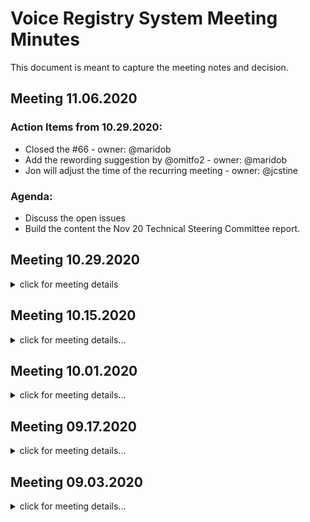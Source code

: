 # Voice Registry System Meeting Minutes
This document is meant to capture the meeting notes and decision.

## Meeting 11.06.2020
### Action Items from 10.29.2020:
- Closed the #66 - owner: @maridob
- Add the rewording suggestion by @omitfo2 - owner: @maridob
- Jon will adjust the time of the recurring meeting - owner: @jcstine

### Agenda:
- Discuss the open issues
- Build the content the Nov 20 Technical Steering Committee report. 


## Meeting 10.29.2020

<details>
<summary>click for meeting details</summary>

### Action Items from 10.15.2020:
- @Lens-fitzgerald will need to respond on my comment [#76](re: https://github.com/open-voice-network/docs/pull/76)

### Agenda:
- Review the decision made last 10.15.2020
- Review prioritization of the problem
- Discuss the integration of VRS with other components
- Discuss the "context" concept
- Review the active issues

### Discussion/Decision Points:
1. Reviewed the decision made last 10.15.2020. VRS roles and responsibilities in the world of Voice.
    - Central location for invocation and platform agnostic.
    - Provide a consistent experience across conversational platforms and/or entity's conversational assistant.
    - VRS is not responsible for the interpretation of the intent of the user.
    - VRS can hold various attributes regarding the invocation, such as name, alternative names, category, geolocation.
    - VRS can receive inputs like the user's current location but is not responsible for storing its preference. 
    - VRS names can have synergies.
2.  Prioritization for VRS
    - Bucket 1
    - Bucket 2
3. "Context" concept will be discussed in the architectute meeting group.
4. VRS integration with other components will be pushed for another meeting.

### Action Items
- Closed the #66 - owner: @maridob
- Add the rewording suggestion by @omitfo2 - owner: @maridob
- Jon will adjust the time of the recurring meeting - owner: @jcstine

### Next Meeting Agenda:
- Build the content the Nov 20 Technical Steering Committee report.


</details>

## Meeting 10.15.2020

<details><summary>click for meeting details...</summary>

### Action Items from 10.01.2020:
- @Lens-fitzgerald will create PR for the additional problem context #69 and #70
- @omitfo2 will create PR for the problem context #66.
- @Lens-fitzgerald will propose the definition for Conversation Assistant
- @maridob will create a new poll for the new set of the problem context. 
    >> Poll is sent and created on 10.13.2020 4 PM CST time.
    >> /poll "Please select the problems that you think should be solved and prioritize by the VRS. The details description of the problems are" "Provide consistent experience across conversational platforms and/or entity conversational assistant." "Disambiguation of entities location." "Disambiguation of entities - homophone." "Disambiguation of entities - homograph." "Lack of central location for invocation availability." "Correction of mispronounciations." "Indirect invocation of application apps. Ex: Add milk to Tarjey." anonymous
    >> This poll is Issue #77

### Agenda:
  - Discuss the goal of the meeting. Goal: Finalized the problem prioritization that VRS can solve.
  - Discuss the architecture guidance for VRS. The architecture guidance should help us to align the scope of the problem for VRS.
  - Discuss and ratify the business value for each problem prioritization, based on the poll. The outcome of this discussion will be brought back to the Technical Committee.
  - Check if we achieve our goal. If not, why? 

### Discussion/Decision Points:
As we are trying to build the VRS component's role and responsibilities of VRS in the OVN architecture world. Like Dan's analogy of building a rocket, it will NOT only take 1 component to make it work. To state the obvious, it's going to be more than one.  The critical thing to resolve is the role of the component in building the rocket. Like any component building process, it should start in identifying the problem context and scope. Along with identifying the responsibilities, there are some architecture principles guidelines that we would like to follow. 

- Single Responsibility
- Loose Coupling
- Event-Driven
- Availability and Partitioning Eventual Consistency
- Interface segregation
- Automation (CICD, DevOps, Containerization, Service Mesh, Observability, etc.)

In identifying the problem context, we focused on the Single Responsibility Principle. This benefits the VRS component to find the right amount of cohesive functionality and responsibility. This is to avoid the pitfall of being monolith or create tight coupling.

As we reviewed and got the feedback from the team about the problems. There is some noticeable gap with some of the issues brought forward.

> ![](component_assets/vrs_problem_poll.png?raw=true "Fig. 1 - VRS Problem Context Poll")

#### Problem #1 and #5 are the top 2 choices for VRS.

#1 Provide a consistent experience across conversational platforms and/or entity's conversational assistant.
#6 The lack of central location for invocation availability.

As you can see, it is very much apparent the remaining of the problem has more or less equal number of votes. There is a typical pattern that showed in Disambiguation. 

(1) The decision making for the right interpretation.<br>
(2) Relationship of the location, homograph/homophone/mispronunciation/alternate names with the invocation. 

#### In Problem #2, Disambiguation of Location. 
First use-case:
The user asks for "{wake word}, order 1 Tiramisu chocolate cake from Patrick's Dessert. The current user location is in Apple Valley, MN, where he lives.

Second use-case:
The user asks for "{wake word}, order 1 Tiramisu chocolate cake from Patrick's Dessert. The current user location is at Minneapolis airport, but his home location is in Apple Valley, MN. His intention is to order to the nearest location to his house and not his current location - so when he gets home, the dessert is already there.


There is multiple Patrick's Dessert from a different location. 
Patrick's Dessert Burnsville, MN (5 miles away from user location)
Patrick's Dessert Minneapolis, MN (20 miles away from user location)

Multiple ways to solve it:
- Take into account user location
- Take into account user preferences based on the user's history.
- Ask a follow-up question to the user before presenting the selected voice application. 

**RECOMMENDATION:**
- VRS should not be in the interpretation's decision-making business.
- Instead, it should be the source of truth of the relationship to the location and voice application. It can have the ability to receive the user's current location that can come from other components but will not store any user's preference. Although it will hold the voice application's selection or settings. 
- The VRS can return multiple voice applications to the "callee" based on the voice application settings.


#### In Problem #3, Disambiguation of entities - homophone.
 First use-case:
The user asks for "{wake word}, I want to talk to Cisco" 

 Second use-case:
The user asks for "{wake word}, I want to check the seafood category of 
Sysco" 

Multiple ways to solve it:
- Take into account user preferences based on the user's history.
- Ask a follow-up question to the user before presenting the selected voice application. 
- Understand the full context of the utterance. In this case, take into account the "seafood" relationship to the voice application.

**RECOMMENDATION:**
- VRS should not be in the interpretation's decision-making business.
- The translation of "voice to text" should be handled by other components outside of VRS. VRS is expected to receive a text.
- VRS can hold an attribute of a voice application's category.  Example: Cisco belongs to Technology, Networking Category, and Sysco belongs to Retail.
- VRS can hold an attribute of alternative names. Sysco can have alternative names of Sysco Food, Sysco, while Cisco can have an alternative representation of Cisco Networking, Cisco.
- The VRS can return multiple voice applications to the "callee" based on the voice application settings.


#### In Problem #4, Disambiguation of entities - homograph.
 First use-case:
The user asks for "{wake word}, set-up an appointment with Delta." 

 Second use-case:
The user asks for "{wake word}, how much is the flight from MSP to MNL with Delta?" 

Multiple entities are associated with Delta, such as Delta Dental, Delta Airlines, Delta Network, and like the above disambiguation scenarios, these can be handled in multiple ways.

Take into account user preferences based on the user's history.
- Ask a follow-up question to the user before presenting the selected voice application. 
- Understand the full context of the utterance. In this case, take into account the "flight" relationship to the voice application.

**RECOMMENDATION:**
- VRS should not be in the interpretation's decision-making business.
- VRS can hold an attribute of a voice application's category.  Example: Delta Dental belongs to Healthcare, and Delta Airlines belongs to Travel, Flight.
- VRS can hold an attribute of alternative names. Each voice application can opt to have their alternative names set-up. For example, Delta Airlines can have Delta, while Delta Network can have an alternative representation of Delta.
- The VRS can return multiple voice applications to the "callee" based on the voice application settings.

#### In Problem #6, Correction of mispronunciations.

This is a similar use-case to Problem #3 Disambiguation of entities-homophone, and we have identical recommendations.


#### In Problem #7, Indirect invocation of alternative names. Ex: Add milk to Tarjey.

This is a similar use-case scenario to Problem #4 Disambiguation of entities - homograph, and we have identical recommendations.

#### Other Recommendation/Decision
- Names have synergies
- Rescheduling the recurring meeting time to 9:30 CST

### Action Item:
- @maridob will review the PR of @Lens-fitzgerald and @omitfo2 for merging

### Next Steps:
- Discuss the integration of VRS with other components
- Discuss the "context" concept
- Review prioritization of the problem
- Review the active issues

</details>


## Meeting 10.01.2020

<details><summary>click for meeting details...</summary>

### Agenda:
  - @omitfo2 will walk through the issue #66 
  - @Lens-fitzgerald will walk through issue #69 and #70
  - @jcstine discussed the PR #68
  - Review the poll in problem prioritization 
  - Recap of the meeting (what can we do differently or keep?) - 5 minutes

### Discussion/Decision Points:
 - The issue #66, #69 and #70 will be added as part of the VRS problem context.
 - Anything deemed necessary that needs to be discussed in the VRS meeting will need to be added as a Github issue.
 - Continue the structure of the meeting.

### Action Item:
- @Lens-fitzgerald will create PR for the additional problem context #69 and #70
- @omitfo2 will create PR for the problem context #66.
- @Lens-fitzgerald will propose the definition for Conversation Assistant
- @maridob will create a new poll for the new set of the problem context

### Next Steps:
-

</details>


## Meeting 09.17.2020

<details><summary>click for meeting details...</summary>

### Agenda:
  - Action items are addressed from the previous meeting.
  - Solidify and prioritize the problem statement. In each problem, we need to assess the following:
      <br>(1) What is the problem?
      <br>(2) Who is affected?
      <br>(3) Where does it happen?
      <br>(3) Why is this problem important? What value does it bring?
  - Prioritize the importance of problem-based on business value and impact.

### Discussion/Decision Points:
- Discussed the difference between VII vs. OVN in general.
- Identified six problems that VRS can tackle. See git issues. 
- Problem 5 is an analogy of a Yellowpages. Any persona such as user, publisher, or technical resources can go to VRS as a central location to find voice application or invocation available. 
-  Marteen mentioned the Conversational Platform should be defined as an assistant. We will discuss this in the next meeting.

### Action Item:
  - Prioritize the importance of problem-based on business value and impact.

### Next Steps:
  - Create a poll, and people can vote on the problem prioritization.


</details>

## Meeting 09.03.2020

<details><summary>click for meeting details...</summary>

**Attendance:** @maridob, @omitfo2, @rogerkibbe, @rmtuckerphx, @nkmyers0794

### Agenda:
  - Vote for the VRS moderator
  - Discuss the problem statement([#56](https://github.com/open-voice-network/docs/issues/56), [#57](https://github.com/open-voice-network/docs/issues/57), [#58](https://github.com/open-voice-network/docs/issues/58), ) submitted from the last meeting. 

### Discussion/Decision Points:
  - @maridob is voted for VRS moderator
  - Everyone agreed that we should be using the speaking language. See terminology alignment in the [VRS doc](https://github.com/open-voice-network/docs/blob/master/components/voice_registry_system.m)
  - Reviewed the above issues and rephrased based on the agreed terminology alignment. All notes for the individual issue are captured in the github | issue. 
  - Create an issue to add *technical resource* in the terminology alignment. 
    > Technical resource can be a publisher/developer. It can be a representative of an entity or independent party. Their role is to create an actual listing of the voice application.
  - Create an issue to add *voice application* in the terminology alignment. This is similar definition in the the [technical masterplan document](https://github.com/open-voice-network/docs/blob/master/technical_masterplan.md).

### Action Item(s):
  - Create an issue to add the *technical resource* terminology - Maria
  - Create an issue to add the *voice application* terminology - Maria

### Next Steps:
  - Solidify the problem statement.
  - Prioritize the importance of problem based on business value and impact.

</details>
